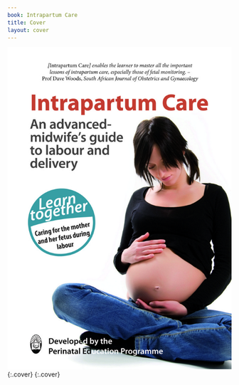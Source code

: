 ```yaml
---
book: Intrapartum Care
title: Cover
layout: cover
---
```


![Cover](images/cover.jpg){:.cover}
{:.cover}
